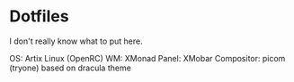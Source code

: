 # Dotfiles
I don't really know what to put here.

OS: Artix Linux (OpenRC)
WM: XMonad
Panel: XMobar
Compositor: picom  (tryone)
based on dracula theme
